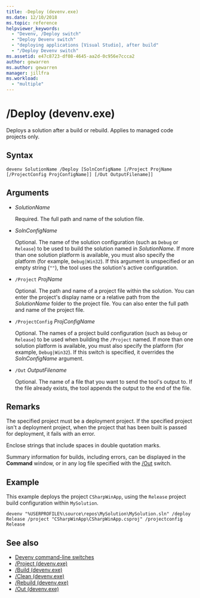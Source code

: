 ```yaml
---
title: -Deploy (devenv.exe)
ms.date: 12/10/2018
ms.topic: reference
helpviewer_keywords:
  - "Devenv, /Deploy switch"
  - "Deploy Devenv switch"
  - "deploying applications [Visual Studio], after build"
  - "/Deploy Devenv switch"
ms.assetid: e47c8723-df08-4645-aa2d-0c956e7ccca2
author: gewarren
ms.author: gewarren
manager: jillfra
ms.workload:
  - "multiple"
---
```

# /Deploy (devenv.exe)

Deploys a solution after a build or rebuild. Applies to managed code projects only.

## Syntax

```shell
devenv SolutionName /Deploy [SolnConfigName [/Project ProjName [/ProjectConfig ProjConfigName]] [/Out OutputFilename]]
```

## Arguments

- *SolutionName*

  Required. The full path and name of the solution file.

- *SolnConfigName*

  Optional. The name of the solution configuration (such as `Debug` or `Release`) to be used to build the solution named in *SolutionName*. If more than one solution platform is available, you must also specify the platform (for example, `Debug|Win32`). If this argument is unspecified or an empty string (`""`), the tool uses the solution's active configuration.

- `/Project` *ProjName*

  Optional. The path and name of a project file within the solution. You can enter the project's display name or a relative path from the *SolutionName* folder to the project file. You can also enter the full path and name of the project file.

- `/ProjectConfig` *ProjConfigName*

  Optional. The names of a project build configuration (such as `Debug` or `Release`) to be used when building the `/Project` named. If more than one solution platform is available, you must also specify the platform (for example, `Debug|Win32`). If this switch is specified, it overrides the *SolnConfigName* argument.

- `/Out` *OutputFilename*

  Optional. The name of a file that you want to send the tool's output to. If the file already exists, the tool appends the output to the end of the file.

## Remarks

The specified project must be a deployment project. If the specified project isn't a deployment project, when the project that has been built is passed for deployment, it fails with an error.

Enclose strings that include spaces in double quotation marks.

Summary information for builds, including errors, can be displayed in the **Command** window, or in any log file specified with the [/Out](out-devenv-exe.md) switch.

## Example

This example deploys the project `CSharpWinApp`, using the `Release` project build configuration within `MySolution`.

```shell
devenv "%USERPROFILE%\source\repos\MySolution\MySolution.sln" /deploy Release /project "CSharpWinApp\CSharpWinApp.csproj" /projectconfig Release
```

## See also

- [Devenv command-line switches](../../ide/reference/devenv-command-line-switches.md)
- [/Project (devenv.exe)](../../ide/reference/project-devenv-exe.md)
- [/Build (devenv.exe)](../../ide/reference/build-devenv-exe.md)
- [/Clean (devenv.exe)](../../ide/reference/clean-devenv-exe.md)
- [/Rebuild (devenv.exe)](../../ide/reference/rebuild-devenv-exe.md)
- [/Out (devenv.exe)](../../ide/reference/out-devenv-exe.md)